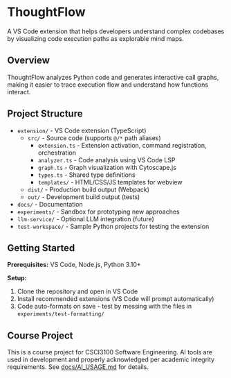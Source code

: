 # ThoughtFlow

A VS Code extension that helps developers understand complex codebases by visualizing code execution paths as explorable mind maps.

## Overview

ThoughtFlow analyzes Python code and generates interactive call graphs, making it easier to trace execution flow and understand how functions interact.

## Project Structure

- `extension/` - VS Code extension (TypeScript)
  - `src/` - Source code (supports `@/*` path aliases)
    - `extension.ts` - Extension activation, command registration, orchestration
    - `analyzer.ts` - Code analysis using VS Code LSP
    - `graph.ts` - Graph visualization with Cytoscape.js
    - `types.ts` - Shared type definitions
    - `templates/` - HTML/CSS/JS templates for webview
  - `dist/` - Production build output (Webpack)
  - `out/` - Development build output (tests)
- `docs/` - Documentation
- `experiments/` - Sandbox for prototyping new approaches
- `llm-service/` - Optional LLM integration (future)
- `test-workspace/` - Sample Python projects for testing the extension

## Getting Started

**Prerequisites:** VS Code, Node.js, Python 3.10+

**Setup:**

1. Clone the repository and open in VS Code
2. Install recommended extensions (VS Code will prompt automatically)
3. Code auto-formats on save - test by messing with the files in `experiments/test-formatting/`

## Course Project

This is a course project for CSCI3100 Software Engineering. AI tools are used in development and properly acknowledged per academic integrity requirements. See [docs/AI_USAGE.md](docs/AI_USAGE.md) for details.
